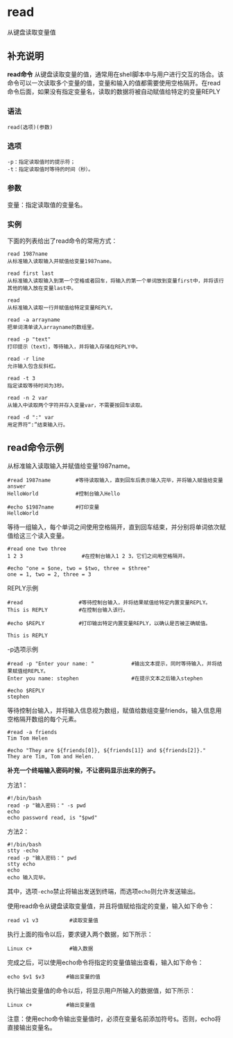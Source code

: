 read
===

从键盘读取变量值

## 补充说明

**read命令** 从键盘读取变量的值，通常用在shell脚本中与用户进行交互的场合。该命令可以一次读取多个变量的值，变量和输入的值都需要使用空格隔开。在read命令后面，如果没有指定变量名，读取的数据将被自动赋值给特定的变量REPLY

###  语法

```
read(选项)(参数)
```

###  选项

```
-p：指定读取值时的提示符；
-t：指定读取值时等待的时间（秒）。
```

###  参数

变量：指定读取值的变量名。

###  实例

下面的列表给出了read命令的常用方式：

```
read 1987name
从标准输入读取输入并赋值给变量1987name。
```

```
read first last
从标准输入读取输入到第一个空格或者回车，将输入的第一个单词放到变量first中，并将该行其他的输入放在变量last中。
```

```
read
从标准输入读取一行并赋值给特定变量REPLY。
```

```
read -a arrayname
把单词清单读入arrayname的数组里。
```

```
read -p "text"
打印提示（text），等待输入，并将输入存储在REPLY中。
```

```
read -r line
允许输入包含反斜杠。
```

```
read -t 3
指定读取等待时间为3秒。
```

```
read -n 2 var
从输入中读取两个字符并存入变量var，不需要按回车读取。
```

```
read -d ":" var
用定界符“:”结束输入行。
```

## read命令示例  

从标准输入读取输入并赋值给变量1987name。

```
#read 1987name        #等待读取输入，直到回车后表示输入完毕，并将输入赋值给变量answer
HelloWorld            #控制台输入Hello

#echo $1987name       #打印变量
HelloWorld
```

等待一组输入，每个单词之间使用空格隔开，直到回车结束，并分别将单词依次赋值给这三个读入变量。

```
#read one two three
1 2 3                   #在控制台输入1 2 3，它们之间用空格隔开。

#echo "one = $one, two = $two, three = $three"
one = 1, two = 2, three = 3
```

REPLY示例

```
#read                  #等待控制台输入，并将结果赋值给特定内置变量REPLY。
This is REPLY          #在控制台输入该行。 

#echo $REPLY           #打印输出特定内置变量REPLY，以确认是否被正确赋值。

This is REPLY
```

-p选项示例

```
#read -p "Enter your name: "            #输出文本提示，同时等待输入，并将结果赋值给REPLY。
Enter you name: stephen                 #在提示文本之后输入stephen

#echo $REPLY
stephen
```

等待控制台输入，并将输入信息视为数组，赋值给数组变量friends，输入信息用空格隔开数组的每个元素。

```
#read -a friends
Tim Tom Helen

#echo "They are ${friends[0]}, ${friends[1]} and ${friends[2]}."
They are Tim, Tom and Helen.
```

 **补充一个终端输入密码时候，不让密码显示出来的例子。** 

方法1：

```
#!/bin/bash
read -p "输入密码：" -s pwd
echo
echo password read, is "$pwd"
```

方法2：

```
#!/bin/bash
stty -echo
read -p "输入密码：" pwd
stty echo
echo
echo 输入完毕。
```

其中，选项`-echo`禁止将输出发送到终端，而选项`echo`则允许发送输出。

使用read命令从键盘读取变量值，并且将值赋给指定的变量，输入如下命令：

```
read v1 v3          #读取变量值
```

执行上面的指令以后，要求键入两个数据，如下所示：

```
Linux c+            #输入数据
```

完成之后，可以使用echo命令将指定的变量值输出查看，输入如下命令：

```
echo $v1 $v3       #输出变量的值
```

执行输出变量值的命令以后，将显示用户所输入的数据值，如下所示：

```
Linux c+           #输出变量值
```

注意：使用echo命令输出变量值时，必须在变量名前添加符号`$`。否则，echo将直接输出变量名。


<!-- Linux命令行搜索引擎：https://jaywcjlove.github.io/linux-command/ -->